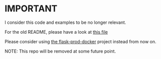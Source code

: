 # IMPORTANT

I consider this code and examples to be no longer relevant.

For the old README, please have a look at [this file](README_old.md)

Please consider using [the flask-prod-docker](https://github.com/nicc777/flask-prod-docker) project instead from now on.

NOTE: This repo will be removed at some future point.
 
